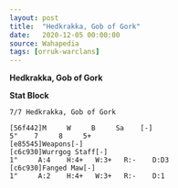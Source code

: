 ```yaml
---
layout: post
title:  "Hedkrakka, Gob of Gork"
date:   2020-12-05 00:00:00
source: Wahapedia
tags: [orruk-warclans]
---
```


**Hedkrakka, Gob of Gork**

**Stat Block**
```
7/7 Hedkrakka, Gob of Gork
```

```
[56f442]M     W     B     Sa    [-]
5"    7     8     5+    
[e85545]Weapons[-]
[c6c930]Wurrgog Staff[-]
1"     A:4    H:4+   W:3+   R:-    D:D3  
[c6c930]Fanged Maw[-]
1"     A:2    H:4+   W:3+   R:-    D:1   
```
    